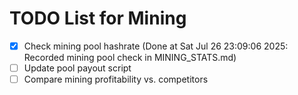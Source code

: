 # TODO List for Mining

- [x] Check mining pool hashrate  (Done at Sat Jul 26 23:09:06 2025: Recorded mining pool check in MINING_STATS.md)
- [ ] Update pool payout script
- [ ] Compare mining profitability vs. competitors